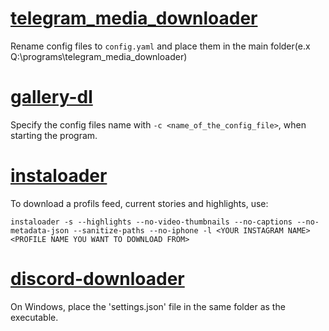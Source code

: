 # [telegram_media_downloader](https://github.com/tangyoha/telegram_media_downloader)
Rename config files to `config.yaml` and place them in the main folder(e.x Q:\programs\telegram_media_downloader)

# [gallery-dl](https://github.com/mikf/gallery-dl)
Specify the config files name with `-c <name_of_the_config_file>`, when starting the program.

# [instaloader](https://github.com/instaloader/instaloader)
To download a profils feed, current stories and highlights, use: 
```
instaloader -s --highlights --no-video-thumbnails --no-captions --no-metadata-json --sanitize-paths --no-iphone -l <YOUR INSTAGRAM NAME> <PROFILE NAME YOU WANT TO DOWNLOAD FROM>
```
# [discord-downloader]([https://github.com/instaloader/instaloader](https://github.com/get-got/discord-downloader-go)https://github.com/get-got/discord-downloader-go)
On Windows, place the 'settings.json' file in the same folder as the executable.
